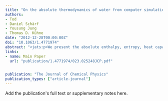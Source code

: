 ```yaml
---
title: "On the absolute thermodynamics of water from computer simulations: A comparison of first-principles molecular dynamics, reactive and empirical force fields"
authors:
- Tod
- Daniel Schärf
- Yousung Jung
- Thomas D. Kühne
date: "2012-12-28T00:00:00Z"
doi: "10.1063/1.4771974"
abstract: "<jats:p>We present the absolute enthalpy, entropy, heat capacity, and free energy of liquid water at ambient conditions calculated by the two-phase thermodynamic method applied to ab initio, reactive and classical molecular dynamics simulations. We find that the absolute entropy and heat capacity of liquid water from ab initio molecular dynamics (AIMD) is underestimated, but falls within the range of the flexible empirical as well as the reactive force fields. The origin of the low absolute entropy of liquid water from AIMD simulations is due to an underestimation of the translational entropy by 20% and the rotational entropy by 40% compared to the TIP3P classical water model, consistent with previous studies that reports low diffusivity and increased ordering of liquid water from AIMD simulations. Classical MD simulations with rigid water models tend to be in better agreement with experiment (in particular TIP3P yielding the best agreement), although the TIP4P-ice water model, the only empirical force field that reproduces the experimental melting temperature, has the lowest entropy, perhaps expectedly. This reiterates the limitations of existing empirical water models in simultaneously capturing the thermodynamics of solid and liquid phases. We find that the quantum corrections to heat capacity of water can be as large as 60%. Although certain water models are computed to yield good absolute free energies of water compared to experiments, they are often due to the fortuitous enthalpy-entropy cancellation, but not necessarily due to the correct descriptions of enthalpy and entropy separately.</jats:p>"
links:
- name: Main Paper
  url: "publication/1.4771974/023.025248JCP.pdf" 


publication: "The Journal of Chemical Physics"
publication_types: ["article-journal"]
---
```


Add the publication's full text or supplementary notes here.
